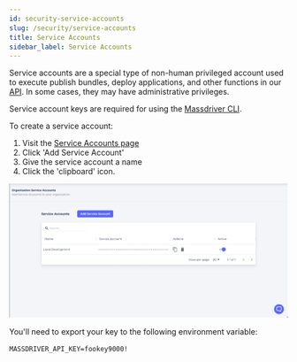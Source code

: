 ```yaml
---
id: security-service-accounts
slug: /security/service-accounts
title: Service Accounts
sidebar_label: Service Accounts
---
```


Service accounts are a special type of non-human privileged account used to execute publish bundles, deploy applications, and other functions in our [API](/swapi). In some cases, they may have administrative privileges.

Service account keys are required for using the [Massdriver CLI](https://github.com/massdriver-cloud/mass).

To create a service account:

1. Visit the [Service Accounts page](https://app.massdriver.cloud/organization/api-keys)
2. Click 'Add Service Account'
3. Give the service account a name
4. Click the 'clipboard' icon.

![](./service-accounts.png)

You'll need to export your key to the following environment variable:

```shell
MASSDRIVER_API_KEY=fookey9000!
```
